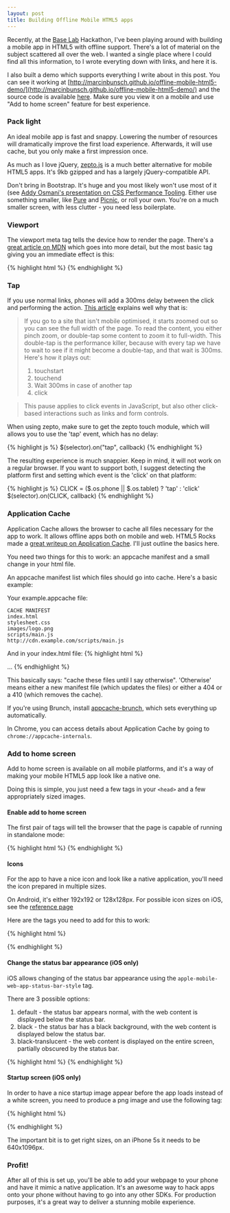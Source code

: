 ```yaml
---
layout: post
title: Building Offline Mobile HTML5 apps
---
```


Recently, at the [Base Lab](http://lab.getbase.com) Hackathon, I've been playing around with building a mobile app in HTML5 with offline support. There's a lot of material on the subject scattered all over the web. I wanted a single place where I could find all this information, to I wrote everyting down with links, and here it is.

I also built a demo which supports everything I write about in this post. You can see it working at [http://marcinbunsch.github.io/offline-mobile-html5-demo/](http://marcinbunsch.github.io/offline-mobile-html5-demo/) and the source code is available [here](https://github.com/marcinbunsch/offline-mobile-html5-demo). Make sure you view it on a mobile and use "Add to home screen" feature for best experience.

### Pack light

An ideal mobile app is fast and snappy. Lowering the number of resources will dramatically improve the first load experience. Afterwards, it will use cache, but you only make a first impression once.

As much as I love jQuery, [zepto.js](http://zeptojs.com/) is a much better alternative for mobile HTML5 apps. It's 9kb gzipped and has a largely jQuery-compatible API.

Don't bring in Bootstrap. It's huge and you most likely won't use most of it (see [Addy Osmani's presentation on CSS Performance Tooling](https://speakerdeck.com/addyosmani/css-performance-tooling). Either use something smaller, like [Pure](http://purecss.io/) and [Picnic](http://picnicss.com/), or roll your own. You're on a much smaller screen, with less clutter - you need less boilerplate.

<!-- more -->

### Viewport

The viewport meta tag tells the device how to render the page. There's a [great article on MDN](https://developer.mozilla.org/en/docs/Mozilla/Mobile/Viewport_meta_tag) which goes into more detail, but the most basic tag giving you an immediate effect is this:

{% highlight html %}
<meta name="viewport" content="width=device-width, user-scalable=no">
{% endhighlight %}

### Tap

If you use normal links, phones will add a 300ms delay between the click and performing the action. [This article](http://updates.html5rocks.com/2013/12/300ms-tap-delay-gone-away) explains well why that is:

> If you go to a site that isn't mobile optimised, it starts zoomed out so you can see the full width of the page. To read the content, you either pinch zoom, or double-tap some content to zoom it to full-width. This double-tap is the performance killer, because with every tap we have to wait to see if it might become a double-tap, and that wait is 300ms. Here's how it plays out:
>
>  1. touchstart
>  2. touchend
>  3. Wait 300ms in case of another tap
>  4. click

>  This pause applies to click events in JavaScript, but also other click-based interactions such as links and form controls.

When using zepto, make sure to get the zepto touch module, which will allows you to use the 'tap' event, which has no delay:

{% highlight js %}
$(selector).on("tap", callback)
{% endhighlight %}

The resulting experience is much snappier. Keep in mind, it will not work on a regular browser. If you want to support both, I suggest detecting the platform first and setting which event is the 'click' on that platform:

{% highlight js %}
CLICK = ($.os.phone || $.os.tablet) ? 'tap' : 'click'
$(selector).on(CLICK, callback)
{% endhighlight %}

### Application Cache

Application Cache allows the browser to cache all files necessary for the app to work. It allows offline apps both on mobile and web. HTML5 Rocks made a [great writeup on Application Cache](http://www.html5rocks.com/en/tutorials/appcache/beginner/). I'll just outline the basics here.

You need two things for this to work: an appcache manifest and a small change in your html file.

An appcache manifest list which files should go into cache. Here's a basic example:

Your example.appcache file:

```
CACHE MANIFEST
index.html
stylesheet.css
images/logo.png
scripts/main.js
http://cdn.example.com/scripts/main.js
```

And in your index.html file:
{% highlight html %}
<html manifest="example.appcache">
  ...
</html>
{% endhighlight %}

This basically says: "cache these files until I say otherwise". 'Otherwise' means either a new manifest file (which updates the files) or either a 404 or a 410 (which removes the cache).

If you're using Brunch, install [appcache-brunch](https://github.com/brunch/appcache-brunch), which sets everything up automatically.

In Chrome, you can access details about Application Cache by going to `chrome://appcache-internals`.

### Add to home screen

Add to home screen is available on all mobile platforms, and it's a way of making your mobile HTML5 app look like a native one.

Doing this is simple, you just need a few tags in your `<head>` and a few appropriately sized images.

#### Enable add to home screen

The first pair of tags will tell the browser that the page is capable of running in standalone mode:

{% highlight html %}
<meta name="mobile-web-app-capable" content="yes">
<meta name="apple-mobile-web-app-capable" content="yes" />
{% endhighlight %}

#### Icons

For the app to have a nice icon and look like a native application, you'll need the icon prepared in multiple sizes.

On Android, it's either 192x192 or 128x128px. For possible icon sizes on iOS, see the [reference page](https://developer.apple.com/library/ios/documentation/UserExperience/Conceptual/MobileHIG/IconMatrix.html#//apple_ref/doc/uid/TP40006556-CH27)

Here are the tags you need to add for this to work:

{% highlight html %}
<!-- iOS -->
<link rel="apple-touch-icon" href="icon.png" /> <!-- default is 60x60px -->
<link rel="apple-touch-icon" sizes="76x76" href="icon.76.png" />
<link rel="apple-touch-icon" sizes="120x120" href="icon.120.png" />
<link rel="apple-touch-icon" sizes="152x152" href="icon.152.png" />
<link rel="apple-touch-icon" sizes="180x180" href="icon.180.png" />

<!-- Android -->
<link rel="icon" sizes="192x192" href="icon.192.png"> <!-- (recommended) -->
<link rel="icon" sizes="128x128" href="icon.128.png">
{% endhighlight %}

#### Change the status bar appearance (iOS only)

iOS allows changing of the status bar appearance using the `apple-mobile-web-app-status-bar-style` tag.

There are 3 possible options:

1. default - the status bar appears normal, with the web content is displayed below the status bar.
2. black - the status bar has a black background, with the web content is displayed below the status bar.
3. black-translucent - the web content is displayed on the entire screen, partially obscured by the status bar.

{% highlight html %}
<meta name="apple-mobile-web-app-status-bar-style" content="black" />
{% endhighlight %}

#### Startup screen (iOS only)

In order to have a nice startup image appear before the app loads instead of a white screen, you need to produce a png image and use the following tag:

{% highlight html %}
<link rel="apple-touch-startup-image" href="startup.png">
{% endhighlight %}

The important bit is to get right sizes, on an iPhone 5s it needs to be 640x1096px.

### Profit!

After all of this is set up, you'll be able to add your webpage to your phone and have it mimic a native application. It's an awesome way to hack apps onto your phone without having to go into any other SDKs. For production purposes, it's a great way to deliver a stunning mobile experience.

